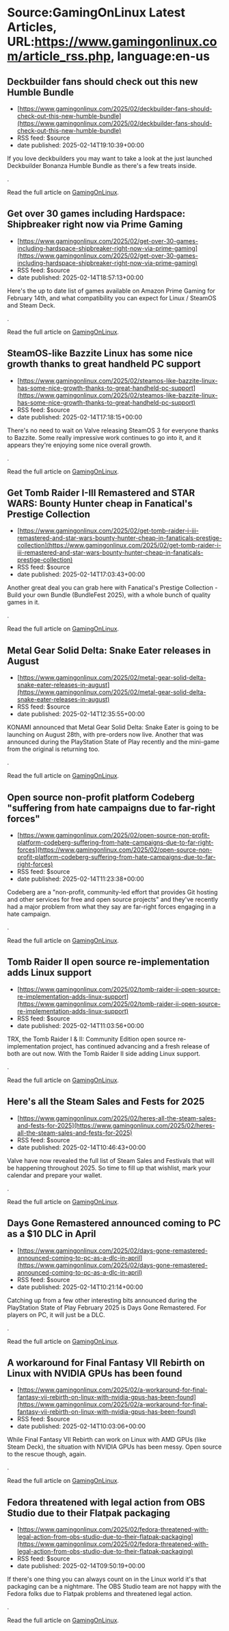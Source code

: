 # Source:GamingOnLinux Latest Articles, URL:https://www.gamingonlinux.com/article_rss.php, language:en-us

## Deckbuilder fans should check out this new Humble Bundle
 - [https://www.gamingonlinux.com/2025/02/deckbuilder-fans-should-check-out-this-new-humble-bundle](https://www.gamingonlinux.com/2025/02/deckbuilder-fans-should-check-out-this-new-humble-bundle)
 - RSS feed: $source
 - date published: 2025-02-14T19:10:39+00:00

If you love deckbuilders you may want to take a look at the just launched Deckbuilder Bonanza Humble Bundle as there's a few treats inside.<p><img src="https://www.gamingonlinux.com/uploads/articles/tagline_images/1011997616id26189gol.jpg" alt />.</p><p>Read the full article on <a href="https://www.gamingonlinux.com/2025/02/deckbuilder-fans-should-check-out-this-new-humble-bundle/">GamingOnLinux</a>.</p>

## Get over 30 games including Hardspace: Shipbreaker right now via Prime Gaming
 - [https://www.gamingonlinux.com/2025/02/get-over-30-games-including-hardspace-shipbreaker-right-now-via-prime-gaming](https://www.gamingonlinux.com/2025/02/get-over-30-games-including-hardspace-shipbreaker-right-now-via-prime-gaming)
 - RSS feed: $source
 - date published: 2025-02-14T18:57:13+00:00

Here's the up to date list of games available on Amazon Prime Gaming for February 14th, and what compatibility you can expect for Linux / SteamOS and Steam Deck.<p><img src="https://www.gamingonlinux.com/uploads/articles/tagline_images/1059606365id26170gol.jpg" alt />.</p><p>Read the full article on <a href="https://www.gamingonlinux.com/2025/02/get-over-30-games-including-hardspace-shipbreaker-right-now-via-prime-gaming/">GamingOnLinux</a>.</p>

## SteamOS-like Bazzite Linux has some nice growth thanks to great handheld PC support
 - [https://www.gamingonlinux.com/2025/02/steamos-like-bazzite-linux-has-some-nice-growth-thanks-to-great-handheld-pc-support](https://www.gamingonlinux.com/2025/02/steamos-like-bazzite-linux-has-some-nice-growth-thanks-to-great-handheld-pc-support)
 - RSS feed: $source
 - date published: 2025-02-14T17:18:15+00:00

There's no need to wait on Valve releasing SteamOS 3 for everyone thanks to Bazzite. Some really impressive work continues to go into it, and it appears they're enjoying some nice overall growth.<p><img src="https://www.gamingonlinux.com/uploads/tagline_gallery/bazzite.jpg" alt />.</p><p>Read the full article on <a href="https://www.gamingonlinux.com/2025/02/steamos-like-bazzite-linux-has-some-nice-growth-thanks-to-great-handheld-pc-support/">GamingOnLinux</a>.</p>

## Get Tomb Raider I-III Remastered and STAR WARS: Bounty Hunter cheap in Fanatical's Prestige Collection
 - [https://www.gamingonlinux.com/2025/02/get-tomb-raider-i-iii-remastered-and-star-wars-bounty-hunter-cheap-in-fanaticals-prestige-collection](https://www.gamingonlinux.com/2025/02/get-tomb-raider-i-iii-remastered-and-star-wars-bounty-hunter-cheap-in-fanaticals-prestige-collection)
 - RSS feed: $source
 - date published: 2025-02-14T17:03:43+00:00

Another great deal you can grab here with Fanatical's Prestige Collection - Build your own Bundle (BundleFest 2025), with a whole bunch of quality games in it.<p><img src="https://www.gamingonlinux.com/uploads/articles/tagline_images/1479193523id26187gol.jpg" alt />.</p><p>Read the full article on <a href="https://www.gamingonlinux.com/2025/02/get-tomb-raider-i-iii-remastered-and-star-wars-bounty-hunter-cheap-in-fanaticals-prestige-collection/">GamingOnLinux</a>.</p>

## Metal Gear Solid Delta: Snake Eater releases in August
 - [https://www.gamingonlinux.com/2025/02/metal-gear-solid-delta-snake-eater-releases-in-august](https://www.gamingonlinux.com/2025/02/metal-gear-solid-delta-snake-eater-releases-in-august)
 - RSS feed: $source
 - date published: 2025-02-14T12:35:55+00:00

KONAMI announced that Metal Gear Solid Delta: Snake Eater is going to be launching on August 28th, with pre-orders now live. Another that was announced during the PlayStation State of Play recently and the mini-game from the original is returning too.<p><img src="https://www.gamingonlinux.com/uploads/articles/tagline_images/1099517479id26186gol.jpg" alt />.</p><p>Read the full article on <a href="https://www.gamingonlinux.com/2025/02/metal-gear-solid-delta-snake-eater-releases-in-august/">GamingOnLinux</a>.</p>

## Open source non-profit platform Codeberg "suffering from hate campaigns due to far-right forces"
 - [https://www.gamingonlinux.com/2025/02/open-source-non-profit-platform-codeberg-suffering-from-hate-campaigns-due-to-far-right-forces](https://www.gamingonlinux.com/2025/02/open-source-non-profit-platform-codeberg-suffering-from-hate-campaigns-due-to-far-right-forces)
 - RSS feed: $source
 - date published: 2025-02-14T11:23:38+00:00

Codeberg are a "non-profit, community-led effort that provides Git hosting and other services for free and open source projects" and they've recently had a major problem from what they say are far-right forces engaging in a hate campaign.<p><img src="https://www.gamingonlinux.com/uploads/articles/tagline_images/276307702id26185gol.jpg" alt />.</p><p>Read the full article on <a href="https://www.gamingonlinux.com/2025/02/open-source-non-profit-platform-codeberg-suffering-from-hate-campaigns-due-to-far-right-forces/">GamingOnLinux</a>.</p>

## Tomb Raider II open source re-implementation adds Linux support
 - [https://www.gamingonlinux.com/2025/02/tomb-raider-ii-open-source-re-implementation-adds-linux-support](https://www.gamingonlinux.com/2025/02/tomb-raider-ii-open-source-re-implementation-adds-linux-support)
 - RSS feed: $source
 - date published: 2025-02-14T11:03:56+00:00

TRX, the Tomb Raider I & II: Community Edition open source re-implementation project, has continued advancing and a fresh release of both are out now. With the Tomb Raider II side adding Linux support.<p><img src="https://www.gamingonlinux.com/uploads/articles/tagline_images/94055731id26184gol.jpg" alt />.</p><p>Read the full article on <a href="https://www.gamingonlinux.com/2025/02/tomb-raider-ii-open-source-re-implementation-adds-linux-support/">GamingOnLinux</a>.</p>

## Here's all the Steam Sales and Fests for 2025
 - [https://www.gamingonlinux.com/2025/02/heres-all-the-steam-sales-and-fests-for-2025](https://www.gamingonlinux.com/2025/02/heres-all-the-steam-sales-and-fests-for-2025)
 - RSS feed: $source
 - date published: 2025-02-14T10:46:43+00:00

Valve have now revealed the full list of Steam Sales and Festivals that will be happening throughout 2025. So time to fill up that wishlist, mark your calendar and prepare your wallet.<p><img src="https://www.gamingonlinux.com/uploads/tagline_gallery/gol-logo-money.png" alt />.</p><p>Read the full article on <a href="https://www.gamingonlinux.com/2025/02/heres-all-the-steam-sales-and-fests-for-2025/">GamingOnLinux</a>.</p>

## Days Gone Remastered announced coming to PC as a $10 DLC in April
 - [https://www.gamingonlinux.com/2025/02/days-gone-remastered-announced-coming-to-pc-as-a-dlc-in-april](https://www.gamingonlinux.com/2025/02/days-gone-remastered-announced-coming-to-pc-as-a-dlc-in-april)
 - RSS feed: $source
 - date published: 2025-02-14T10:21:14+00:00

Catching up from a few other interesting bits announced during the PlayStation State of Play February 2025 is Days Gone Remastered. For players on PC, it will just be a DLC.<p><img src="https://www.gamingonlinux.com/uploads/articles/tagline_images/419491704id26182gol.jpg" alt />.</p><p>Read the full article on <a href="https://www.gamingonlinux.com/2025/02/days-gone-remastered-announced-coming-to-pc-as-a-dlc-in-april/">GamingOnLinux</a>.</p>

## A workaround for Final Fantasy VII Rebirth on Linux with NVIDIA GPUs has been found
 - [https://www.gamingonlinux.com/2025/02/a-workaround-for-final-fantasy-vii-rebirth-on-linux-with-nvidia-gpus-has-been-found](https://www.gamingonlinux.com/2025/02/a-workaround-for-final-fantasy-vii-rebirth-on-linux-with-nvidia-gpus-has-been-found)
 - RSS feed: $source
 - date published: 2025-02-14T10:03:06+00:00

While Final Fantasy VII Rebirth can work on Linux with AMD GPUs (like Steam Deck), the situation with NVIDIA GPUs has been messy. Open source to the rescue though, again.<p><img src="https://www.gamingonlinux.com/uploads/articles/tagline_images/170041500id26181gol.jpg" alt />.</p><p>Read the full article on <a href="https://www.gamingonlinux.com/2025/02/a-workaround-for-final-fantasy-vii-rebirth-on-linux-with-nvidia-gpus-has-been-found/">GamingOnLinux</a>.</p>

## Fedora threatened with legal action from OBS Studio due to their Flatpak packaging
 - [https://www.gamingonlinux.com/2025/02/fedora-threatened-with-legal-action-from-obs-studio-due-to-their-flatpak-packaging](https://www.gamingonlinux.com/2025/02/fedora-threatened-with-legal-action-from-obs-studio-due-to-their-flatpak-packaging)
 - RSS feed: $source
 - date published: 2025-02-14T09:50:19+00:00

If there's one thing you can always count on in the Linux world it's that packaging can be a nightmare. The OBS Studio team are not happy with the Fedora folks due to Flatpak problems and threatened legal action.<p><img src="https://www.gamingonlinux.com/uploads/tagline_gallery/obs-studio.jpg" alt />.</p><p>Read the full article on <a href="https://www.gamingonlinux.com/2025/02/fedora-threatened-with-legal-action-from-obs-studio-due-to-their-flatpak-packaging/">GamingOnLinux</a>.</p>


